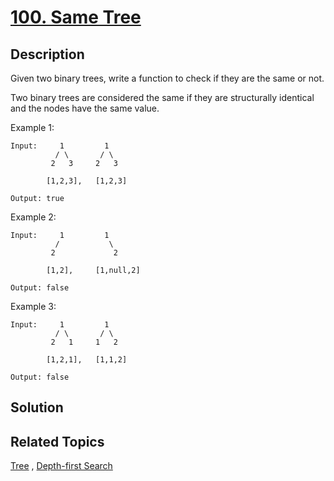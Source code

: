 # [100. Same Tree](https://leetcode.com/problems/same-tree)

## Description

Given two binary trees, write a function to check if they are the same or not.

Two binary trees are considered the same if they are structurally identical and the nodes have the same value.

Example 1:

```
Input:     1         1
          / \       / \
         2   3     2   3

        [1,2,3],   [1,2,3]

Output: true
```

Example 2:

```
Input:     1         1
          /           \
         2             2

        [1,2],     [1,null,2]

Output: false
```

Example 3:

```
Input:     1         1
          / \       / \
         2   1     1   2

        [1,2,1],   [1,1,2]

Output: false
```

## Solution



## Related Topics

[Tree](https://leetcode.com/tag/tree/) , [Depth-first Search](https://leetcode.com/tag/depth-first-search/) 